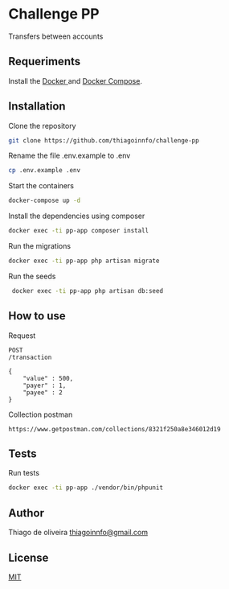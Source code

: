 # Challenge PP

Transfers between accounts

## Requeriments

Install the [ Docker ](https://docs.docker.com/engine/)
and [ Docker Compose](https://docs.docker.com/compose/).

## Installation

Clone the repository

```bash
git clone https://github.com/thiagoinnfo/challenge-pp
```

Rename the file .env.example to .env

```bash
cp .env.example .env
```

Start the containers

```bash
docker-compose up -d
```
Install the dependencies using composer

```bash
docker exec -ti pp-app composer install
```

Run the migrations

```bash
docker exec -ti pp-app php artisan migrate
```

Run the seeds

```bash
 docker exec -ti pp-app php artisan db:seed
```

## How to use

Request

```
POST
/transaction

{
    "value" : 500,
    "payer" : 1,
    "payee" : 2
}
```
Collection postman

```
https://www.getpostman.com/collections/8321f250a8e346012d19
```

## Tests

Run tests

```bash
docker exec -ti pp-app ./vendor/bin/phpunit
```

## Author
Thiago de oliveira
thiagoinnfo@gmail.com

## License
[MIT](https://choosealicense.com/licenses/mit/)